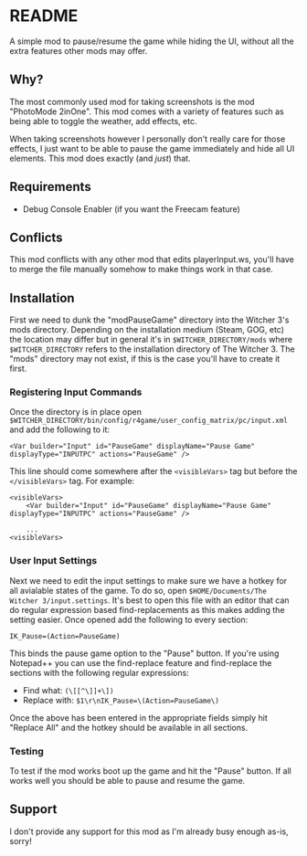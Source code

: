 # README

A simple mod to pause/resume the game while hiding the UI, without all the extra
features other mods may offer.

## Why?

The most commonly used mod for taking screenshots is the mod "PhotoMode 2inOne".
This mod comes with a variety of features such as being able to toggle the
weather, add effects, etc.

When taking screenshots however I personally don't really care for those
effects, I just want to be able to pause the game immediately and hide all UI
elements. This mod does exactly (and _just_) that.

## Requirements

* Debug Console Enabler (if you want the Freecam feature)

## Conflicts

This mod conflicts with any other mod that edits playerInput.ws, you'll have to
merge the file manually somehow to make things work in that case.

## Installation

First we need to dunk the "modPauseGame" directory into the Witcher 3's mods
directory. Depending on the installation medium (Steam, GOG, etc) the location
may differ but in general it's in `$WITCHER_DIRECTORY/mods` where
`$WITCHER_DIRECTORY` refers to the installation directory of The Witcher 3. The
"mods" directory may not exist, if this is the case you'll have to create it
first.

### Registering Input Commands

Once the directory is in place open
`$WITCHER_DIRECTORY/bin/config/r4game/user_config_matrix/pc/input.xml` and add
the following to it:

    <Var builder="Input" id="PauseGame" displayName="Pause Game" displayType="INPUTPC" actions="PauseGame" />

This line should come somewhere after the `<visibleVars>` tag but before the
`</visibleVars>` tag. For example:

    <visibleVars>
        <Var builder="Input" id="PauseGame" displayName="Pause Game" displayType="INPUTPC" actions="PauseGame" />

        ...
    <visibleVars>

### User Input Settings

Next we need to edit the input settings to make sure we have a hotkey for all
avialable states of the game. To do so, open `$HOME/Documents/The Witcher
3/input.settings`. It's best to open this file with an editor that can do
regular expression based find-replacements as this makes adding the setting
easier. Once opened add the following to every section:

    IK_Pause=(Action=PauseGame)

This binds the pause game option to the "Pause" button. If you're using
Notepad++ you can use the find-replace feature and find-replace the sections
with the following regular expressions:

* Find what: `(\[[^\]]+\])`
* Replace with: `$1\r\nIK_Pause=\(Action=PauseGame\)`

Once the above has been entered in the appropriate fields simply hit "Replace
All" and the hotkey should be available in all sections.

### Testing

To test if the mod works boot up the game and hit the "Pause" button. If all
works well you should be able to pause and resume the game.

## Support

I don't provide any support for this mod as I'm already busy enough as-is,
sorry!
